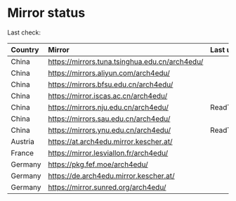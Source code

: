 <script src="./time.js"></script>
# Mirror status
Last check: <script type="text/javascript">localize(1683515940.6362646);</script>

|Country|Mirror|Last update|
|:------|:-----|:----------|
|China|https://mirrors.tuna.tsinghua.edu.cn/arch4edu/|<script type="text/javascript">localize(1683484123);</script>|
|China|https://mirrors.aliyun.com/arch4edu/|<script type="text/javascript">localize(1683484123);</script>|
|China|https://mirrors.bfsu.edu.cn/arch4edu/|<script type="text/javascript">localize(1683484123);</script>|
|China|https://mirror.iscas.ac.cn/arch4edu/|<script type="text/javascript">localize(1683484123);</script>|
|China|https://mirrors.nju.edu.cn/arch4edu/|ReadTimeout|
|China|https://mirrors.sau.edu.cn/arch4edu/|<script type="text/javascript">localize(1673850842);</script>|
|China|https://mirrors.ynu.edu.cn/arch4edu/|ReadTimeout|
|Austria|https://at.arch4edu.mirror.kescher.at/|<script type="text/javascript">localize(1683484123);</script>|
|France|https://mirror.lesviallon.fr/arch4edu/|<script type="text/javascript">localize(1683484123);</script>|
|Germany|https://pkg.fef.moe/arch4edu/|<script type="text/javascript">localize(1683484123);</script>|
|Germany|https://de.arch4edu.mirror.kescher.at/|<script type="text/javascript">localize(1683484123);</script>|
|Germany|https://mirror.sunred.org/arch4edu/|<script type="text/javascript">localize(1683484123);</script>|

<script src="./tablefilter/tablefilter.js"></script>
<script src="./table.js"></script>